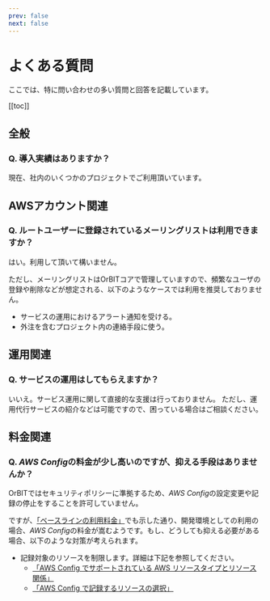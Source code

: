 ```yaml
---
prev: false
next: false
---
```


# よくある質問
ここでは、特に問い合わせの多い質問と回答を記載しています。

[[toc]]

## 全般

### Q. 導入実績はありますか？
現在、社内のいくつかのプロジェクトでご利用頂いています。

## AWSアカウント関連

### Q. ルートユーザーに登録されているメーリングリストは利用できますか？
はい。利用して頂いて構いません。

ただし、メーリングリストはOrBITコアで管理していますので、頻繁なユーザの登録や削除などが想定される、以下のようなケースでは利用を推奨しておりません。
- サービスの運用におけるアラート通知を受ける。
- 外注を含むプロジェクト内の連絡手段に使う。

## 運用関連
### Q. サービスの運用はしてもらえますか？
いいえ。サービス運用に関して直接的な支援は行っておりません。
ただし、運用代行サービスの紹介などは可能ですので、困っている場合はご相談ください。

## 料金関連

### Q. *AWS Config*の料金が少し高いのですが、抑える手段はありませんか？
OrBITではセキュリティポリシーに準拠するため、*AWS Config*の設定変更や記録の停止をすることを許可していません。

ですが、[「ベースラインの利用料金」](/guide/aws/reference/baseline.html#ベースラインの利用料金)でも示した通り、開発環境としての利用の場合、*AWS Config*の料金が嵩むようです。もし、どうしても抑える必要がある場合、以下のような対策が考えられます。

- 記録対象のリソースを制限します。詳細は下記を参照してください。
    -  [「AWS Config でサポートされている AWS リソースタイプとリソース関係」](https://docs.aws.amazon.com/ja_jp/config/latest/developerguide/resource-config-reference.html)
    - [「AWS Config で記録するリソースの選択」](https://docs.aws.amazon.com/ja_jp/config/latest/developerguide/select-resources.html)

<Footer />
